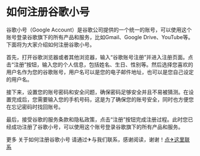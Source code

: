 # 如何注册谷歌小号

谷歌小号（Google Account）是谷歌公司提供的一个统一的账号，可以使用这个账号登录谷歌旗下的所有产品和服务，比如Gmail、Google Drive、YouTube等。下面将为大家介绍如何注册谷歌小号。

首先，打开谷歌浏览器或者其他浏览器，输入“谷歌账号注册”并进入注册页面。点击“注册”按钮，输入您的个人信息，包括姓名、生日、性别等。然后选择您喜欢的用户名作为您的谷歌账号，用户名可以是您的电子邮件地址，也可以是您自己设定的用户名。

接下来，设置您的账号密码和安全问题，确保密码足够安全并且不易被猜测。在设置完成后，您需要输入您的手机号码，这是为了确保您的账号安全，同时也方便您在忘记密码时找回账号。

最后，接受谷歌的服务条款和隐私政策，点击“注册”按钮完成注册过程。此时您已经成功注册了谷歌小号，可以使用这个账号登录谷歌旗下的所有产品和服务。

更多 关于如何注册谷歌小号 请通过✈与我们联系，感谢阅读，谢谢！[点✈这里联系](https://www.k02.cc)